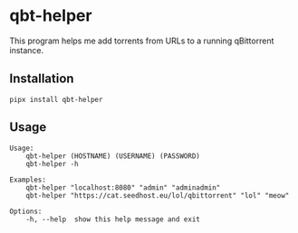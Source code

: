 # qbt-helper

This program helps me add torrents from URLs to a running qBittorrent instance.

## Installation

``` shell
pipx install qbt-helper
```

## Usage

``` shell
Usage:
    qbt-helper (HOSTNAME) (USERNAME) (PASSWORD)
    qbt-helper -h
    
Examples:
    qbt-helper "localhost:8080" "admin" "adminadmin"
    qbt-helper "https://cat.seedhost.eu/lol/qbittorrent" "lol" "meow"
    
Options:
    -h, --help  show this help message and exit
```
